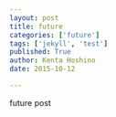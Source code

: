 ```yaml
---
layout: post
title: future
categories: ['future']
tags: ['jekyll', 'test']
published: True
author: Kenta Hoshino
date: 2015-10-12

---
```


future post
